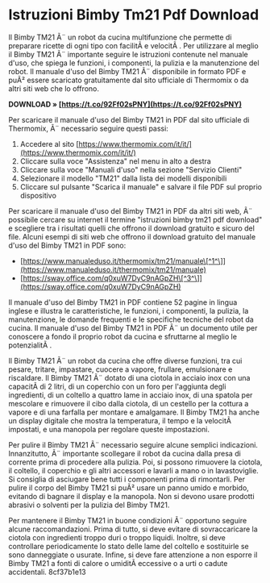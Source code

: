 
 
# Istruzioni Bimby Tm21 Pdf Download
 
Il Bimby TM21 Ã¨ un robot da cucina multifunzione che permette di preparare ricette di ogni tipo con facilitÃ  e velocitÃ . Per utilizzare al meglio il Bimby TM21 Ã¨ importante seguire le istruzioni contenute nel manuale d'uso, che spiega le funzioni, i componenti, la pulizia e la manutenzione del robot. Il manuale d'uso del Bimby TM21 Ã¨ disponibile in formato PDF e puÃ² essere scaricato gratuitamente dal sito ufficiale di Thermomix o da altri siti web che lo offrono.
 
**DOWNLOAD » [https://t.co/92Ff02sPNY](https://t.co/92Ff02sPNY)**


 
Per scaricare il manuale d'uso del Bimby TM21 in PDF dal sito ufficiale di Thermomix, Ã¨ necessario seguire questi passi:
 
1. Accedere al sito [https://www.thermomix.com/it/it/](https://www.thermomix.com/it/it/)
2. Cliccare sulla voce "Assistenza" nel menu in alto a destra
3. Cliccare sulla voce "Manuali d'uso" nella sezione "Servizio Clienti"
4. Selezionare il modello "TM21" dalla lista dei modelli disponibili
5. Cliccare sul pulsante "Scarica il manuale" e salvare il file PDF sul proprio dispositivo

Per scaricare il manuale d'uso del Bimby TM21 in PDF da altri siti web, Ã¨ possibile cercare su internet il termine "istruzioni bimby tm21 pdf download" e scegliere tra i risultati quelli che offrono il download gratuito e sicuro del file. Alcuni esempi di siti web che offrono il download gratuito del manuale d'uso del Bimby TM21 in PDF sono:

- [https://www.manualeduso.it/thermomix/tm21/manuale\[^1^\]](https://www.manualeduso.it/thermomix/tm21/manuale)
- [https://sway.office.com/q0xuW7DyC9nAGpZH\[^3^\]](https://sway.office.com/q0xuW7DyC9nAGpZH)

Il manuale d'uso del Bimby TM21 in PDF contiene 52 pagine in lingua inglese e illustra le caratteristiche, le funzioni, i componenti, la pulizia, la manutenzione, le domande frequenti e le specifiche tecniche del robot da cucina. Il manuale d'uso del Bimby TM21 in PDF Ã¨ un documento utile per conoscere a fondo il proprio robot da cucina e sfruttarne al meglio le potenzialitÃ .

Il Bimby TM21 Ã¨ un robot da cucina che offre diverse funzioni, tra cui pesare, tritare, impastare, cuocere a vapore, frullare, emulsionare e riscaldare. Il Bimby TM21 Ã¨ dotato di una ciotola in acciaio inox con una capacitÃ  di 2 litri, di un coperchio con un foro per l'aggiunta degli ingredienti, di un coltello a quattro lame in acciaio inox, di una spatola per mescolare e rimuovere il cibo dalla ciotola, di un cestello per la cottura a vapore e di una farfalla per montare e amalgamare. Il Bimby TM21 ha anche un display digitale che mostra la temperatura, il tempo e la velocitÃ  impostati, e una manopola per regolare queste impostazioni.
 
Per pulire il Bimby TM21 Ã¨ necessario seguire alcune semplici indicazioni. Innanzitutto, Ã¨ importante scollegare il robot da cucina dalla presa di corrente prima di procedere alla pulizia. Poi, si possono rimuovere la ciotola, il coltello, il coperchio e gli altri accessori e lavarli a mano o in lavastoviglie. Si consiglia di asciugare bene tutti i componenti prima di rimontarli. Per pulire il corpo del Bimby TM21 si puÃ² usare un panno umido e morbido, evitando di bagnare il display e la manopola. Non si devono usare prodotti abrasivi o solventi per la pulizia del Bimby TM21.
 
Per mantenere il Bimby TM21 in buone condizioni Ã¨ opportuno seguire alcune raccomandazioni. Prima di tutto, si deve evitare di sovraccaricare la ciotola con ingredienti troppo duri o troppo liquidi. Inoltre, si deve controllare periodicamente lo stato delle lame del coltello e sostituirle se sono danneggiate o usurate. Infine, si deve fare attenzione a non esporre il Bimby TM21 a fonti di calore o umiditÃ  eccessive o a urti o cadute accidentali.
 8cf37b1e13
 
